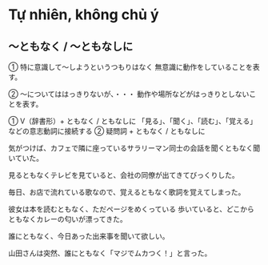 # Tự nhiên, không chủ ý

## 〜ともなく / 〜ともなしに
① 特に意識して〜しようというつもりはなく 無意識に動作をしていることを表す。

② 〜についてははっきりないが、・・・ 動作や場所などがはっきりとしないことを表す。

① V（辞書形）+ ともなく / ともなしに 「見る」、「聞く」、「読む」、「覚える」などの意志動詞に接続する   ② 疑問詞 + ともなく / ともなしに


気がつけば、カフェで隣に座っているサラリーマン同士の会話を聞くともなく聞いていた。

見るともなくテレビを見ていると、会社の同僚が出てきてびっくりした。

毎日、お店で流れている歌なので、覚えるともなく歌詞を覚えてしまった。

彼女は本を読むともなく、ただページをめくっている
歩いていると、どこからともなくカレーの匂いが漂ってきた。

誰にともなく、今日あった出来事を聞いて欲しい。

山田さんは突然、誰にともなく「マジでムカつく！」と言った。


